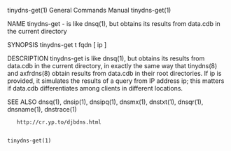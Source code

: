 tinydns-get(1)                                                General Commands Manual                                               tinydns-get(1)

NAME
       tinydns-get - is like dnsq(1), but obtains its results from data.cdb in the current directory

SYNOPSIS
       tinydns-get t fqdn [ ip ]

DESCRIPTION
       tinydns-get  is  like  dnsq(1), but obtains its results from data.cdb in the current directory, in exactly the same way that tinydns(8) and
       axfrdns(8) obtain results from data.cdb in their root directories. If ip is provided, it simulates the results of a query from  IP  address
       ip; this matters if data.cdb differentiates among clients in different locations.

SEE ALSO
       dnsq(1), dnsip(1), dnsipq(1), dnsmx(1), dnstxt(1), dnsqr(1), dnsname(1), dnstrace(1)

       http://cr.yp.to/djbdns.html

                                                                                                                                    tinydns-get(1)
